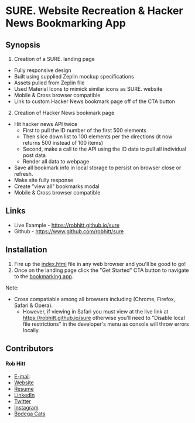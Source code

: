 # SURE. Website Recreation & Hacker News Bookmarking App

## Synopsis

1. Creation of a SURE. landing page
* Fully responsive design
* Built using supplied Zeplin mockup specifications
* Assets pulled from Zeplin file
* Used Material Icons to mimick similar icons as SURE. website
* Mobile & Cross browser compatible
* Link to custom Hacker News bookmark page off of the CTA button

2. Creation of Hacker News bookmark page
* Hit hacker news API twice
  * First to pull the ID number of the first 500 elements
  * Then slice down list to 100 elements per the directions (it now returns 500 instead of 100 items)
  * Second, make a call to the API using the ID data to pull all individual post data
  * Render all data to webpage
* Save all bookmark info in local storage to persist on browser close or refresh.
* Make site fully response
* Create "view all" bookmarks modal
* Mobile & Cross browser compatible

## Links

* Live Example - https://robhitt.github.io/sure
* Github - https://www.github.com/robhitt/sure

## Installation

1. Fire up the [index.html](https://robhitt.github.io/sure/) file in any web browser and you'll be good to go!
2. Once on the landing page click the "Get Started" CTA button to navigate to the [bookmarking app](https://robhitt.github.io/sure/hacker-news/).

Note:
* Cross compatiable among all browsers including (Chrome, Firefox, Safari & Opera).
  * However, if viewing in Safari you must view at the live link at https://robhitt.github.io/sure otherwise you'll need to "Disable local file restrictions" in the developer's menu as console will throw errors locally.

## Contributors

#### Rob Hitt
* [E-mail](mailto:robhitt@gmail.com)
* [Website](https://www.robhitt.com/)
* [Resume](http://www.robhitt.com/resume)
* [LinkedIn](http://www.linkedin.com/in/robhitt)
* [Twitter](http://www.twitter.com/robhitt)
* [Instagram](http://www.instagram.com/robhitt)
* [Bodega Cats](http://www.instagram.com/bodegacatsofinstagram)